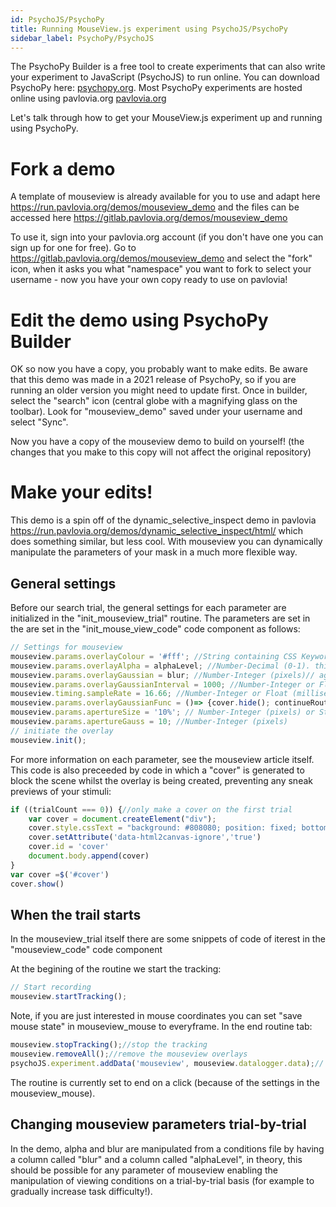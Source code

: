 ```yaml
---
id: PsychoJS/PsychoPy
title: Running MouseView.js experiment using PsychoJS/PsychoPy
sidebar_label: PsychoPy/PsychoJS
---
```

The PsychoPy Builder is a free tool to create experiments that can also write your experiment to JavaScript (PsychoJS) to run online. You can download PsychoPy here: [psychopy.org](https://www.psychopy.org/download.html). Most PsychoPy experiments are hosted online using pavlovia.org [pavlovia.org](https://pavlovia.org/)

Let's talk through how to get your MouseView.js experiment up and running using PsychoPy. 

# Fork a demo
A template of mouseview is already available for you to use and adapt here https://run.pavlovia.org/demos/mouseview_demo and the files can be accessed here https://gitlab.pavlovia.org/demos/mouseview_demo

To use it, sign into your pavlovia.org account (if you don't have one you can sign up for one for free). Go to https://gitlab.pavlovia.org/demos/mouseview_demo and select the "fork" icon, when it asks you what "namespace" you want to fork to select your username - now you have your own copy ready to use on pavlovia!

# Edit the demo using PsychoPy Builder 
OK so now you have a copy, you probably want to make edits. Be aware that this demo was made in a 2021 release of PsychoPy, so if you are running an older version you might need to update first. Once in builder, select the "search" icon (central globe with a magnifying glass on the toolbar). Look for "mouseview_demo" saved under your username and select "Sync".

Now you have a copy of the mouseview demo to build on yourself! (the changes that you make to this copy will not affect the original repository)

# Make your edits!
This demo is a spin off of the dynamic_selective_inspect demo in pavlovia https://run.pavlovia.org/demos/dynamic_selective_inspect/html/ which does something similar, but less cool. With mouseview you can dynamically manipulate the parameters of your mask in a much more flexible way. 

## General settings

Before our search trial, the general settings for each parameter are initialized in the "init_mouseview_trial" routine. The parameters are set in the are set in the "init_mouse_view_code" code component as follows:

```jsx
// Settings for mouseview
mouseview.params.overlayColour = '#fff'; //String containing CSS Keyword, hexadecimal, or HSL code.
mouseview.params.overlayAlpha = alphaLevel; //Number-Decimal (0-1). this can be a number but in this demo we change the value trial by trial from a conditions file
mouseview.params.overlayGaussian = blur; //Number-Integer (pixels)// again we are setting this using a conditions file on each trial
mouseview.params.overlayGaussianInterval = 1000; //Number-Integer or Float (milliseconds)
mouseview.timing.sampleRate = 16.66; //Number-Integer or Float (milliseconds) PLEASE NOTE THIS IS DEPENDANT ON THE REFRESH RATE OF THE MONITOR
mouseview.params.overlayGaussianFunc = ()=> {cover.hide(); continueRoutine = false};// remove the cover and end the routine when the overlay has been initialized
mouseview.params.apertureSize = '10%'; // Number-Integer (pixels) or String (‘x%’)
mouseview.params.apertureGauss = 10; //Number-Integer (pixels)
// initiate the overlay 
mouseview.init();
````

For more information on each parameter, see the mouseview article itself. This code is also preceeded by code in which a "cover" is generated to block the scene whilst the overlay is being created, preventing any sneak previews of your stimuli:

```jsx 
if ((trialCount === 0)) {//only make a cover on the first trial
    var cover = document.createElement("div"); 
    cover.style.cssText = "background: #808080; position: fixed; bottom: 0; right: 0; left: 0; top: 0";//this sets the color of the cover
    cover.setAttribute('data-html2canvas-ignore','true')
    cover.id = 'cover'
    document.body.append(cover)
}
var cover =$('#cover')
cover.show()
```

## When the trail starts

In the mouseview_trial itself there are some snippets of code of iterest in the "mouseview_code" code component

At the begining of the routine we start the tracking:

```jsx
// Start recording
mouseview.startTracking();
```
Note, if you are just interested in mouse coordinates you can set "save mouse state" in mouseview_mouse to everyframe. In the end routine tab:

```jsx
mouseview.stopTracking();//stop the tracking
mouseview.removeAll();//remove the mouseview overlays
psychoJS.experiment.addData('mouseview', mouseview.datalogger.data);// save the data to the output file
```

The routine is currently set to end on a click (because of the settings in the mouseview_mouse). 


## Changing mouseview parameters trial-by-trial

In the demo, alpha and blur are manipulated from a conditions file by having a column called "blur" and a column called "alphaLevel", in theory, this should be possible for any parameter of mouseview enabling the manipulation of viewing conditions on a trial-by-trial basis (for example to gradually increase task difficulty!). 